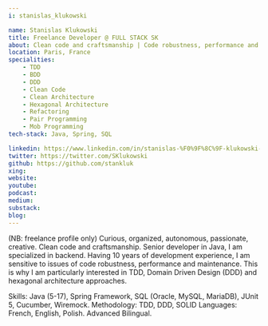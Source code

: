 ```yaml
---
i: stanislas_klukowski

name: Stanislas Klukowski
title: Freelance Developer @ FULL STACK SK
about: Clean code and craftsmanship | Code robustness, performance and maintenance | Experienced senior Java developer
location: Paris, France
specialities:
    - TDD
    - BDD
    - DDD
    - Clean Code
    - Clean Architecture
    - Hexagonal Architecture
    - Refactoring
    - Pair Programming
    - Mob Programming
tech-stack: Java, Spring, SQL

linkedin: https://www.linkedin.com/in/stanislas-%F0%9F%8C%9F-klukowski-96431248/
twitter: https://twitter.com/SKlukowski
github: https://github.com/stankluk
xing:
website:
youtube:
podcast:
medium:
substack:
blog:
---
```


(NB: freelance profile only)
Curious, organized, autonomous, passionate, creative. Clean code and craftsmanship.
Senior developer in Java, I am specialized in backend. Having 10 years of development experience, I am sensitive to issues of code robustness, performance and maintenance.
This is why I am particularly interested in TDD, Domain Driven Design (DDD) and hexagonal architecture approaches.

Skills: Java (5-17), Spring Framework, SQL (Oracle, MySQL, MariaDB), JUnit 5, Cucumber, Wiremock.
Methodology: TDD, DDD, SOLID
Languages: French, English, Polish. Advanced Bilingual.
